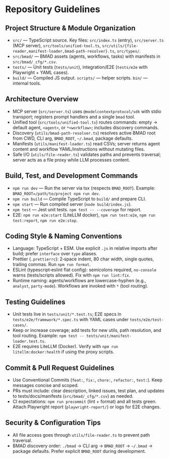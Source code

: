 # Repository Guidelines

## Project Structure & Module Organization

- `src/` — TypeScript source. Key files: `src/index.ts` (entry), `src/server.ts` (MCP server), `src/tools/unified-tool.ts`, `src/utils/{file-reader,manifest-loader,bmad-path-resolver}.ts`, `src/types/`.
- `src/bmad/` — BMAD assets (agents, workflows, tasks) with manifests in `src/bmad/_cfg/*.csv`.
- `tests/` — Unit tests (`tests/unit`), integration/E2E (`tests/e2e` with Playwright + YAML cases).
- `build/` — Compiled JS output. `scripts/` — helper scripts. `bin/` — internal tools.

## Architecture Overview

- MCP server (`src/server.ts`) uses `@modelcontextprotocol/sdk` with stdio transport; registers prompt handlers and a single `bmad` tool.
- Unified tool (`src/tools/unified-tool.ts`) routes commands: empty → default agent, `<agent>`, or `*<workflow>`; includes discovery commands.
- Discovery (`utils/bmad-path-resolver.ts`) resolves active BMAD root from CWD, CLI arg, `BMAD_ROOT`, `~/.bmad`, package defaults.
- Manifests (`utils/manifest-loader.ts`) read CSVs; server returns agent content and workflow YAML/instructions without mutating files.
- Safe I/O (`utils/file-reader.ts`) validates paths and prevents traversal; server acts as a file proxy while LLM processes content.

## Build, Test, and Development Commands

- `npm run dev` — Run the server via tsx (respects `BMAD_ROOT`). Example: `BMAD_ROOT=/path/to/project npm run dev`.
- `npm run build` — Compile TypeScript to `build/` and prepare CLI.
- `npm start` — Run compiled server (`node build/index.js`).
- `npm test` — Jest unit tests. `npm test -- --coverage` for report.
- E2E: `npm run e2e:start` (LiteLLM docker), `npm run test:e2e`, `npm run test:report`, `npm run e2e:stop`.

## Coding Style & Naming Conventions

- Language: TypeScript + ESM. Use explicit `.js` in relative imports after build; prefer `interface` over `type` aliases.
- Prettier (`.prettierrc`): 2‑space indent, 80 char width, single quotes, trailing commas. Run `npm run format`.
- ESLint (typescript‑eslint flat config): semicolons required, `no-console` warns (tests/scripts allowed). Fix with `npm run lint:fix`.
- Runtime naming: agents/workflows are lowercase-hyphen (e.g., `analyst`, `party-mode`). Workflows are invoked with `*` (tool routing).

## Testing Guidelines

- Unit tests live in `tests/unit/*.test.ts`; E2E specs in `tests/e2e/framework/*.spec.ts` with YAML cases under `tests/e2e/test-cases/`.
- Keep or increase coverage; add tests for new utils, path resolution, and tool routing. Example: `npm test -- tests/unit/manifest-loader.test.ts`.
- E2E requires LiteLLM (Docker). Verify with `npm run litellm:docker:health` if using the proxy scripts.

## Commit & Pull Request Guidelines

- Use Conventional Commits (`feat:`, `fix:`, `chore:`, `refactor:`, `test:`). Keep messages concise and scoped.
- PRs must include: clear description, linked issues, test plan, and updates to tests/docs/manifests (`src/bmad/_cfg/*.csv`) as needed.
- CI expectations: `npm run precommit` (lint + format) and all tests green. Attach Playwright report (`playwright-report/`) or logs for E2E changes.

## Security & Configuration Tips

- All file access goes through `utils/file-reader.ts` to prevent path traversal.
- BMAD discovery order: `./bmad` → CLI arg → `BMAD_ROOT` → `~/.bmad` → package defaults. Prefer explicit `BMAD_ROOT` during development.
